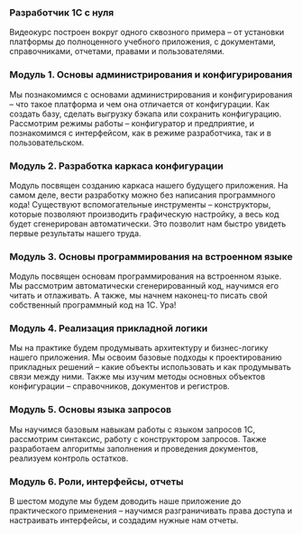 ### Разработчик 1С с нуля

Видеокурс построен вокруг одного сквозного примера – от установки платформы до полноценного учебного приложения, с документами, справочниками, отчетами, правами и пользователями.

### Модуль 1. Основы администрирования и конфигурирования

Мы познакомимся с основами администрирования и конфигурирования – что такое платформа и чем она отличается от конфигурации. Как создать базу, сделать выгрузку бэкапа или сохранить конфигурацию. Рассмотрим режимы работы – конфигуратор и предприятие, и познакомимся с интерфейсом, как в режиме разработчика, так и в пользовательском.

### Модуль 2. Разработка каркаса конфигурации

Модуль посвящен созданию каркаса нашего будущего приложения. На самом деле, вести разработку можно без написания программного кода! Существуют вспомогательные инструменты – конструкторы, которые позволяют производить графическую настройку, а весь код будет сгенерирован автоматически. Это позволит нам быстро увидеть первые результаты нашего труда.

### Модуль 3. Основы программирования на встроенном языке

Модуль посвящен основам программирования на встроенном языке. Мы рассмотрим автоматически сгенерированный код, научимся его читать и отлаживать. А также, мы начнем наконец-то писать свой собственный программный код на 1С. Ура!

### Модуль 4. Реализация прикладной логики

Мы на практике будем продумывать архитектуру и бизнес-логику нашего приложения. Мы освоим базовые подходы к проектированию прикладных решений – какие объекты использовать и как продумывать связи между ними. Также мы изучим методы основных объектов конфигурации – справочников, документов и регистров.

### Модуль 5. Основы языка запросов

Мы научимся базовым навыкам работы с языком запросов 1С, рассмотрим синтаксис, работу с конструктором запросов. Также разработаем алгоритмы заполнения и проведения документов, реализуем контроль остатков.

### Модуль 6. Роли, интерфейсы, отчеты

В шестом модуле мы будем доводить наше приложение до практического применения – научимся разграничивать права доступа и настраивать интерфейсы, и создадим нужные нам отчеты.
